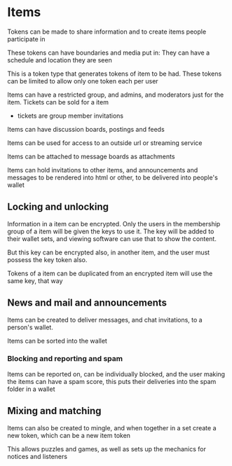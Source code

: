 # Items

Tokens can be made to share information and to create items people participate in

These tokens can have boundaries and media put in: They can have a schedule and location they are seen


This is a token type that generates tokens of item to be had. These tokens can be limited to allow only one token each per user


Items can have a restricted group, and admins, and moderators just for the item. Tickets can be sold for a item
* tickets are group member invitations

Items can have discussion boards, postings and feeds

Items can be used for access to an outside url or streaming service

Items can be attached to message boards as attachments

Items can hold invitations to other items, and announcements and messages to be rendered into html or other, to be delivered into people's wallet

## Locking and unlocking

Information in a item can be encrypted. Only the users in the membership group of a item will be given the keys to use it. 
The key will be added to their wallet sets, and viewing software can use that to show the content.

But this key can be encrypted also, in another item, and the user must possess the key token also.

Tokens of a item can be duplicated from an encrypted item will use the same key, that way

## News and mail and announcements

Items can be created to deliver messages, and chat invitations, to a person's wallet.

Items can be sorted into the wallet

### Blocking and reporting and spam

Items can be reported on, can be individually blocked, and the user making the items can have a spam score, this puts their deliveries into the spam folder in a wallet

## Mixing and matching 

Items can also be created to mingle, and when together in a set create a new token, which can be a new item token

This allows puzzles and games, as well as sets up the mechanics for notices and listeners